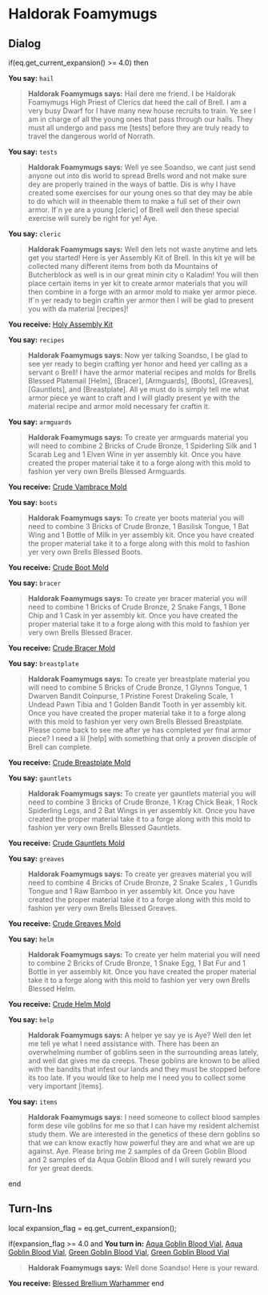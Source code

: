 # Haldorak Foamymugs
## Dialog

if(eq.get_current_expansion() >= 4.0) then


**You say:** `hail`




>**Haldorak Foamymugs says:** Hail dere me friend. I be Haldorak Foamymugs High Priest of Clerics dat heed the call of Brell. I am a very busy Dwarf for I have many new house recruits to train. Ye see I am in charge of all the young ones that pass through our halls. They must all undergo and pass me [tests] before they are truly ready to travel the dangerous world of Norrath.


**You say:** `tests`




>**Haldorak Foamymugs says:** Well ye see Soandso, we cant just send anyone out into dis world to spread Brells word and not make sure dey are properly trained in the ways of battle. Dis is why I have created some exercises for our young ones so that dey may be able to do which will in theenable them to make a full set of their own armor. If\`n ye are a young [cleric] of Brell well den these special exercise will surely be right for ye! Aye.


**You say:** `cleric`




>**Haldorak Foamymugs says:** Well den lets not waste anytime and lets get you started! Here is yer Assembly Kit of Brell. In this kit ye will be collected many different items from both da Mountains of Butcherblock as well is in our great minin city o Kaladim! You will then place certain items in yer kit to create armor materials that you will then combine in a forge with an armor mold to make yer armor piece. If\`n yer ready to begin craftin yer armor then I will be glad to present you with da material [recipes]!







**You receive:**  [Holy Assembly Kit](/item/17253)


**You say:** `recipes`




>**Haldorak Foamymugs says:** Now yer talking Soandso, I be glad to see yer ready to begin crafting yer honor and heed yer calling as a servant o Brell! I have the armor material recipes and molds for Brells Blessed Platemail [Helm], [Bracer], [Armguards], [Boots], [Greaves], [Gauntlets], and [Breastplate]. All ye must do is simply tell me what armor piece ye want to craft and I will gladly present ye with the material recipe and armor mold necessary fer craftin it.


**You say:** `armguards`








>**Haldorak Foamymugs says:** To create yer armguards material you will need to combine 2 Bricks of Crude Bronze, 1 Spiderling Silk and 1 Scarab Leg and 1 Elven Wine in yer assembly kit. Once you have created the proper material take it to a forge along with this mold to fashion yer very own Brells Blessed Armguards.







**You receive:**  [Crude Vambrace Mold](/item/19635)


**You say:** `boots`








>**Haldorak Foamymugs says:** To create yer boots material you will need to combine 3 Bricks of Crude Bronze, 1 Basilisk Tongue, 1 Bat Wing and 1 Bottle of Milk in yer assembly kit. Once you have created the proper material take it to a forge along with this mold to fashion yer very own Brells Blessed Boots.







**You receive:**  [Crude Boot Mold](/item/19634)


**You say:** `bracer`








>**Haldorak Foamymugs says:** To create yer bracer material you will need to combine 1 Bricks of Crude Bronze, 2 Snake Fangs, 1 Bone Chip and 1 Cask in yer assembly kit. Once you have created the proper material take it to a forge along with this mold to fashion yer very own Brells Blessed Bracer.







**You receive:**  [Crude Bracer Mold](/item/19632)


**You say:** `breastplate`








>**Haldorak Foamymugs says:** To create yer breastplate material you will need to combine 5 Bricks of Crude Bronze, 1 Glynns Tongue, 1 Dwarven Bandit Coinpurse, 1 Pristine Forest Drakeling Scale, 1 Undead Pawn Tibia and 1 Golden Bandit Tooth in yer assembly kit. Once you have created the proper material take it to a forge along with this mold to fashion yer very own Brells Blessed Breastplate. Please come back to see me after ye has completed yer final armor piece? I need a lil [help] with something that only a proven disciple of Brell can complete.







**You receive:**  [Crude Breastplate Mold](/item/19637)


**You say:** `gauntlets`








>**Haldorak Foamymugs says:** To create yer gauntlets material you will need to combine 3 Bricks of Crude Bronze, 1 Krag Chick Beak, 1 Rock Spiderling Legs, and 2 Bat Wings in yer assembly kit. Once you have created the proper material take it to a forge along with this mold to fashion yer very own Brells Blessed Gauntlets.







**You receive:**  [Crude Gauntlets Mold](/item/19633)


**You say:** `greaves`








>**Haldorak Foamymugs says:** To create yer greaves material you will need to combine 4 Bricks of Crude Bronze, 2 Snake Scales , 1 Gundls Tongue and 1 Raw Bamboo in yer assembly kit. Once you have created the proper material take it to a forge along with this mold to fashion yer very own Brells Blessed Greaves.







**You receive:**  [Crude Greaves Mold](/item/19636)


**You say:** `helm`








>**Haldorak Foamymugs says:** To create yer helm material you will need to combine 2 Bricks of Crude Bronze, 1 Snake Egg, 1 Bat Fur and 1 Bottle in yer assembly kit. Once you have created the proper material take it to a forge along with this mold to fashion yer very own Brells Blessed Helm.







**You receive:**  [Crude Helm Mold](/item/19631)


**You say:** `help`








>**Haldorak Foamymugs says:** A helper ye say ye is Aye? Well den let me tell ye what I need assistance with. There has been an overwhelming number of goblins seen in the surrounding areas lately, and well dat gives me da creeps. These goblins are known to be allied with the bandits that infest our lands and they must be stopped before its too late. If you would like to help me I need you to collect some very important [items].


**You say:** `items`








>**Haldorak Foamymugs says:** I need someone to collect blood samples form dese vile goblins for me so that I can have my resident alchemist study them. We are interested in the genetics of these dern goblins so that we can know exactly how powerful they are and what we are up against. Aye. Please bring me 2 samples of da Green Goblin Blood and 2 samples of da Aqua Goblin Blood and I will surely reward you for yer great deeds.

end

## Turn-Ins





local expansion_flag = eq.get_current_expansion();

if(expansion_flag >= 4.0 and  **You turn in:** [Aqua Goblin Blood Vial](/item/28062), [Aqua Goblin Blood Vial](/item/28062), [Green Goblin Blood Vial](/item/28061), [Green Goblin Blood Vial](/item/28061)





>**Haldorak Foamymugs says:** Well done Soandso! Here is your reward.





 **You receive:**  [Blessed Brellium Warhammer](/item/26075) 
end





